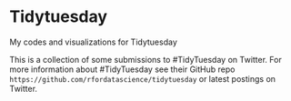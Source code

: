 # Tidytuesday

My codes and visualizations for Tidytuesday 

This is a collection of some submissions to #TidyTuesday on Twitter. For more information about #TidyTuesday see their GitHub repo `https://github.com/rfordatascience/tidytuesday` or latest postings on Twitter.

